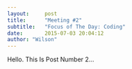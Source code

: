 ```yaml
---
layout:     post
title:      "Meeting #2"
subtitle:   "Focus of The Day: Coding"
date:       2015-07-03 20:04:12
author: "Wilson"
---
```


<p>Hello. This Is Post Number 2...</p>